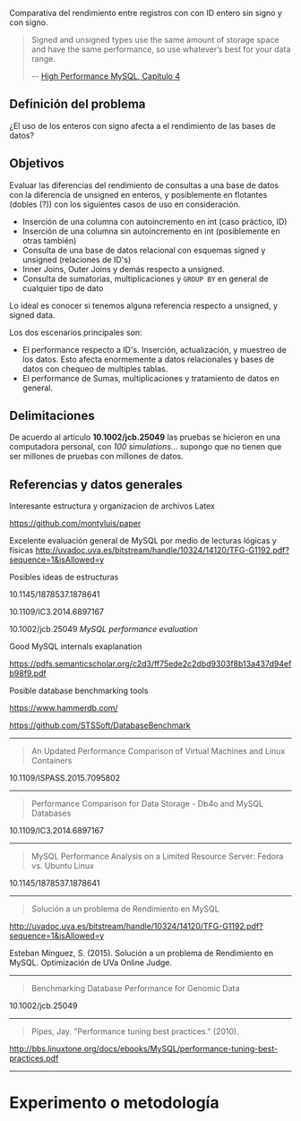 Comparativa del rendimiento entre registros con con ID entero sin signo y con signo.

> Signed and unsigned types use the same amount of storage space and have the same performance, so use whatever’s best for your data range.
>
> \-- [High Performance MySQL, Capítulo 4](https://www.oreilly.com/library/view/high-performance-mysql/9781449332471/ch04.html)

## Definición del problema

¿El uso de los enteros con signo afecta a el rendimiento de las bases de datos?

## Objetivos
Evaluar las diferencias del rendimiento de consultas a una base de datos con la diferencia de unsigned en enteros, y posiblemente en flotantes (dobles (?)) con los siguientes casos de uso en consideración.

- Inserción de una columna con autoincremento en int  (caso práctico, ID)
- Inserción de una columna sin autoincremento en int (posiblemente en otras también)
- Consulta de una base de datos relacional con esquemas signed y unsigned (relaciones de ID's)
- Inner Joins, Outer Joins y demás respecto a unsigned.
- Consulta de sumatorias, multiplicaciones y `GROUP BY` en general de cualquier tipo de dato

Lo ideal es conocer si tenemos alguna referencia respecto a unsigned, y signed data.

Los dos escenarios principales son:
- El performance respecto a ID's. Inserción, actualización, y muestreo de los datos. Esto afecta enormemente a datos relacionales y bases de datos con chequeo de multiples tablas.
- El performance de Sumas, multiplicaciones y tratamiento de datos en general.


## Delimitaciones

De acuerdo al artículo **10.1002/jcb.25049** las pruebas se hicieron en una computadora personal, con *100 simulations*... supongo que no tienen que ser millones de pruebas con millones de datos.

## Referencias y datos generales

Interesante estructura y organizacion de archivos Latex

https://github.com/montyluis/paper


Excelente evaluación general de MySQL por medio de lecturas lógicas y físicas
http://uvadoc.uva.es/bitstream/handle/10324/14120/TFG-G1192.pdf?sequence=1&isAllowed=y


Posibles ideas de estructuras

10.1145/1878537.1878641

10.1109/IC3.2014.6897167

10.1002/jcb.25049 *MySQL performance evaluation*

Good MySQL internals exaplanation

https://pdfs.semanticscholar.org/c2d3/ff75ede2c2dbd9303f8b13a437d94efb98f9.pdf

Posible database benchmarking tools

https://www.hammerdb.com/

https://github.com/STSSoft/DatabaseBenchmark


---

> An Updated Performance Comparison of Virtual Machines and Linux Containers

10.1109/ISPASS.2015.7095802

---

> Performance Comparison for Data Storage - Db4o and MySQL Databases 

10.1109/IC3.2014.6897167

---

> MySQL Performance Analysis on a Limited Resource Server:  Fedora vs. Ubuntu Linux 

10.1145/1878537.1878641

---

> Solución a un problema de Rendimiento en MySQL

http://uvadoc.uva.es/bitstream/handle/10324/14120/TFG-G1192.pdf?sequence=1&isAllowed=y

Esteban Mínguez, S. (2015). Solución a un problema de Rendimiento en MySQL. Optimización de UVa Online Judge.

---

> Benchmarking Database Performance for Genomic Data

10.1002/jcb.25049

---

> Pipes, Jay. "Performance tuning best practices." (2010).

http://bbs.linuxtone.org/docs/ebooks/MySQL/performance-tuning-best-practices.pdf

---

# Experimento o metodología
